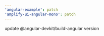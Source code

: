```yaml
---
'angular-example': patch
'amplify-ui-angular-mono': patch
---
```


update @angular-devkit/build-angular version
